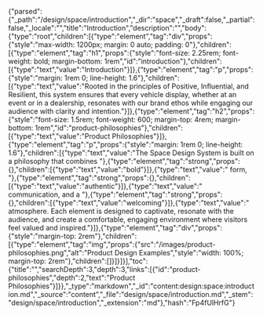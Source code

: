 {"parsed":{"_path":"/design/space/introduction","_dir":"space","_draft":false,"_partial":false,"_locale":"","title":"Introduction","description":"","body":{"type":"root","children":[{"type":"element","tag":"div","props":{"style":"max-width: 1200px; margin: 0 auto; padding: 0"},"children":[{"type":"element","tag":"h1","props":{"style":"font-size: 2.25rem; font-weight: bold; margin-bottom: 1rem","id":"introduction"},"children":[{"type":"text","value":"Introduction"}]},{"type":"element","tag":"p","props":{"style":"margin: 1rem 0; line-height: 1.6"},"children":[{"type":"text","value":"Rooted in the principles of Positive, Influential, and Resilient, this system ensures that every vehicle display, whether at an event or in a dealership, resonates with our brand ethos while engaging our audience with clarity and intention."}]},{"type":"element","tag":"h2","props":{"style":"font-size: 1.5rem; font-weight: 600; margin-top: 4rem; margin-bottom: 1rem","id":"product-philosophies"},"children":[{"type":"text","value":"Product Philosophies"}]},{"type":"element","tag":"p","props":{"style":"margin: 1rem 0; line-height: 1.6"},"children":[{"type":"text","value":"The Space Design System is built on a philosophy that combines "},{"type":"element","tag":"strong","props":{},"children":[{"type":"text","value":"bold"}]},{"type":"text","value":" form, "},{"type":"element","tag":"strong","props":{},"children":[{"type":"text","value":"authentic"}]},{"type":"text","value":" communication, and a "},{"type":"element","tag":"strong","props":{},"children":[{"type":"text","value":"welcoming"}]},{"type":"text","value":" atmosphere. Each element is designed to captivate, resonate with the audience, and create a comfortable, engaging environment where visitors feel valued and inspired."}]},{"type":"element","tag":"div","props":{"style":"margin-top: 2rem"},"children":[{"type":"element","tag":"img","props":{"src":"/images/product-philosophies.png","alt":"Product Design Examples","style":"width: 100%; margin-top: 2rem"},"children":[]}]}]}],"toc":{"title":"","searchDepth":3,"depth":3,"links":[{"id":"product-philosophies","depth":2,"text":"Product Philosophies"}]}},"_type":"markdown","_id":"content:design:space:introduction.md","_source":"content","_file":"design/space/introduction.md","_stem":"design/space/introduction","_extension":"md"},"hash":"Fp4fUlHrfG"}